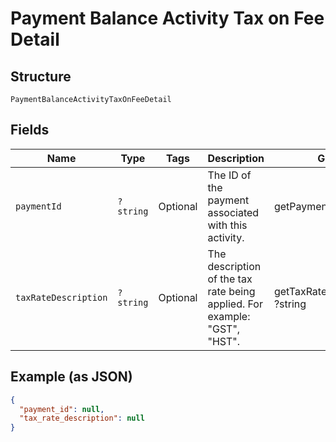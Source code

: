 
# Payment Balance Activity Tax on Fee Detail

## Structure

`PaymentBalanceActivityTaxOnFeeDetail`

## Fields

| Name | Type | Tags | Description | Getter | Setter |
|  --- | --- | --- | --- | --- | --- |
| `paymentId` | `?string` | Optional | The ID of the payment associated with this activity. | getPaymentId(): ?string | setPaymentId(?string paymentId): void |
| `taxRateDescription` | `?string` | Optional | The description of the tax rate being applied. For example: "GST", "HST". | getTaxRateDescription(): ?string | setTaxRateDescription(?string taxRateDescription): void |

## Example (as JSON)

```json
{
  "payment_id": null,
  "tax_rate_description": null
}
```

